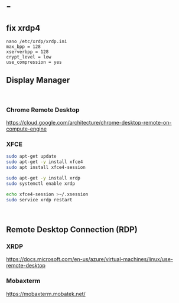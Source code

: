 # -

## fix xrdp4
```
nano /etc/xrdp/xrdp.ini
max_bpp = 128
xserverbpp = 128
crypt_level = low
use_compression = yes

```

## Display Manager

&nbsp;

### Chrome Remote Desktop

<https://cloud.google.com/architecture/chrome-desktop-remote-on-compute-engine>

### XFCE

```bash
sudo apt-get update
sudo apt-get -y install xfce4
sudo apt install xfce4-session
```

```bash
sudo apt-get -y install xrdp
sudo systemctl enable xrdp
```

```bash
echo xfce4-session >~/.xsession
sudo service xrdp restart
```

&nbsp;
&nbsp;

## Remote Desktop Connection (RDP)

### XRDP

<https://docs.microsoft.com/en-us/azure/virtual-machines/linux/use-remote-desktop>

### Mobaxterm

<https://mobaxterm.mobatek.net/>

